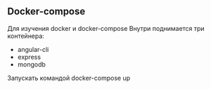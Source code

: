 ## Docker-compose

Для изучения docker и docker-compose
Внутри поднимается три контейнера:
- angular-cli
- express
- mongodb

Запускать командой docker-compose up
